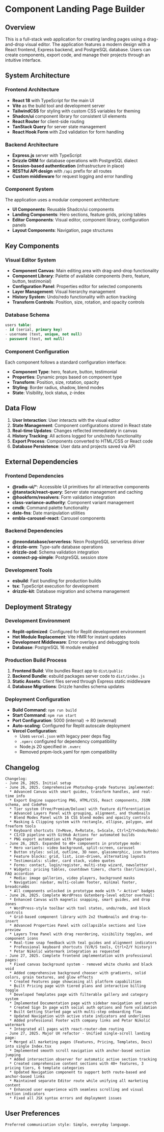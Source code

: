 # Component Landing Page Builder

## Overview

This is a full-stack web application for creating landing pages using a drag-and-drop visual editor. The application features a modern design with a React frontend, Express backend, and PostgreSQL database. Users can create components, export code, and manage their projects through an intuitive interface.

## System Architecture

### Frontend Architecture
- **React 18** with TypeScript for the main UI
- **Vite** as the build tool and development server
- **TailwindCSS** for styling with custom CSS variables for theming
- **Shadcn/ui** component library for consistent UI elements
- **React Router** for client-side routing
- **TanStack Query** for server state management
- **React Hook Form** with Zod validation for form handling

### Backend Architecture
- **Express.js** server with TypeScript
- **Drizzle ORM** for database operations with PostgreSQL dialect
- **Session-based authentication** (infrastructure in place)
- **RESTful API design** with `/api` prefix for all routes
- **Custom middleware** for request logging and error handling

### Component System
The application uses a modular component architecture:
- **UI Components**: Reusable Shadcn/ui components
- **Landing Components**: Hero sections, feature grids, pricing tables
- **Editor Components**: Visual editor, component library, configuration panels
- **Layout Components**: Navigation, page structures

## Key Components

### Visual Editor System
- **Component Canvas**: Main editing area with drag-and-drop functionality
- **Component Library**: Palette of available components (hero, feature, button, testimonial)
- **Configuration Panel**: Properties editor for selected components
- **Layer Management**: Visual hierarchy management
- **History System**: Undo/redo functionality with action tracking
- **Transform Controls**: Position, size, rotation, and opacity controls

### Database Schema
```sql
users table:
- id (serial, primary key)
- username (text, unique, not null)
- password (text, not null)
```

### Component Configuration
Each component follows a standard configuration interface:
- **Component Type**: hero, feature, button, testimonial
- **Properties**: Dynamic props based on component type
- **Transform**: Position, size, rotation, opacity
- **Styling**: Border radius, shadow, blend modes
- **State**: Visibility, lock status, z-index

## Data Flow

1. **User Interaction**: User interacts with the visual editor
2. **State Management**: Component configurations stored in React state
3. **Real-time Updates**: Changes reflected immediately in canvas
4. **History Tracking**: All actions logged for undo/redo functionality
5. **Export Process**: Components converted to HTML/CSS or React code
6. **Database Persistence**: User data and projects saved via API

## External Dependencies

### Frontend Dependencies
- **@radix-ui/***: Accessible UI primitives for all interactive components
- **@tanstack/react-query**: Server state management and caching
- **@hookform/resolvers**: Form validation integration
- **class-variance-authority**: Component variant management
- **cmdk**: Command palette functionality
- **date-fns**: Date manipulation utilities
- **embla-carousel-react**: Carousel components

### Backend Dependencies
- **@neondatabase/serverless**: Neon PostgreSQL serverless driver
- **drizzle-orm**: Type-safe database operations
- **drizzle-zod**: Schema validation integration
- **connect-pg-simple**: PostgreSQL session store

### Development Tools
- **esbuild**: Fast bundling for production builds
- **tsx**: TypeScript execution for development
- **drizzle-kit**: Database migration and schema management

## Deployment Strategy

### Development Environment
- **Replit-optimized**: Configured for Replit development environment
- **Hot Module Replacement**: Vite HMR for instant updates
- **Development Middleware**: Error overlays and debugging tools
- **Database**: PostgreSQL 16 module enabled

### Production Build Process
1. **Frontend Build**: Vite bundles React app to `dist/public`
2. **Backend Bundle**: esbuild packages server code to `dist/index.js`
3. **Static Assets**: Client files served through Express static middleware
4. **Database Migrations**: Drizzle handles schema updates

### Deployment Configuration
- **Build Command**: `npm run build`
- **Start Command**: `npm run start`
- **Port Configuration**: 5000 (internal) → 80 (external)
- **Auto-scaling**: Configured for Replit autoscale deployment
- **Vercel Configuration**: 
  - Uses `vercel.json` with legacy peer deps flag
  - `.npmrc` configured for dependency compatibility
  - Node.js 20 specified in `.nvmrc`
  - Removed pnpm-lock.yaml for npm compatibility

## Changelog

```
Changelog:
- June 26, 2025. Initial setup
- June 26, 2025. Comprehensive Photoshop-grade features implemented:
  * Advanced Canvas with smart guides, transform handles, and real-time info
  * Export Engine supporting PNG, HTML/CSS, React components, JSON schema, and CodePen
  * Tier system (Free/Premium/Deluxe) with feature differentiation
  * Advanced Layers Panel with grouping, alignment, and thumbnails
  * Blend Modes Panel with 16 CSS blend modes and opacity controls
  * Masking & Clipping system with rectangle, ellipse, polygon, and freeform tools
  * Keyboard shortcuts (V=Move, R=Rotate, S=Scale, Ctrl+Z/Y=Undo/Redo)
  * CI/CD pipeline with GitHub Actions for automated builds
  * PNG export automation with Puppeteer
- June 26, 2025. Expanded to 40+ components in prototype mode:
  * Hero variants: video background, split-screen, carousel
  * Button styles: solid, outline, 3D neon, glassmorphic, icon buttons
  * Feature blocks: grid, list, icon-driven, alternating layouts
  * Testimonials: slider, card stack, video quotes
  * Forms: contact, login/register, multi-step wizard, newsletter
  * Widgets: pricing tables, countdown timers, charts (bar/line/pie), FAQ accordion
  * Media: image galleries, video players, background masks
  * Navigation: navbar, multi-column footer, minimal footer, breadcrumbs
  * All components unlocked in prototype mode with "✓ Active" badges
- June 26, 2025. Complete WordPress Gutenberg-level editor overhaul:
  * Enhanced Canvas with magnetic snapping, smart guides, and drop zones
  * WordPress-style toolbar with tool states, undo/redo, and block controls
  * Grid-based component library with 2x2 thumbnails and drag-to-insert
  * Advanced Properties Panel with collapsible sections and live preview
  * Layers Tree Panel with drag reordering, visibility toggles, and component icons
  * Real-time snap feedback with teal guides and alignment indicators
  * Professional keyboard shortcuts (V/R/S tools, Ctrl+Z/Y history)
  * Petar Nikolić watermark integration as requested
- June 27, 2025. Complete frontend implementation with professional pages:
  * Fixed canvas background system - removed white chunks and black void
  * Added comprehensive background chooser with gradients, solid colors, grain textures, and glow effects
  * Created Features page showcasing all platform capabilities
  * Built Pricing page with tiered plans and interactive billing toggle
  * Developed Templates page with filterable gallery and category system
  * Implemented Documentation page with sidebar navigation and search
  * Created Sign In page with social auth options and form validation
  * Built Getting Started page with multi-step onboarding flow
  * Updated Navigation with active state indicators and underlines
  * Added professional Footer with company links and Petar Nikolić watermark
  * Integrated all pages with react-router-dom routing
- June 27, 2025. Major UX refactor - Unified single-scroll landing page:
  * Merged all marketing pages (Features, Pricing, Templates, Docs) into single Index.tsx
  * Implemented smooth scroll navigation with anchor-based section jumping
  * Added intersection observer for automatic active section tracking
  * Created comprehensive content sections with 40+ features, 3 pricing tiers, 6 template categories
  * Updated Navigation component to support both route-based and anchor-based links
  * Maintained separate Editor route while unifying all marketing content
  * Enhanced user experience with seamless scrolling and visual section indicators
  * Fixed all JSX syntax errors and deployment issues
```

## User Preferences

```
Preferred communication style: Simple, everyday language.
```